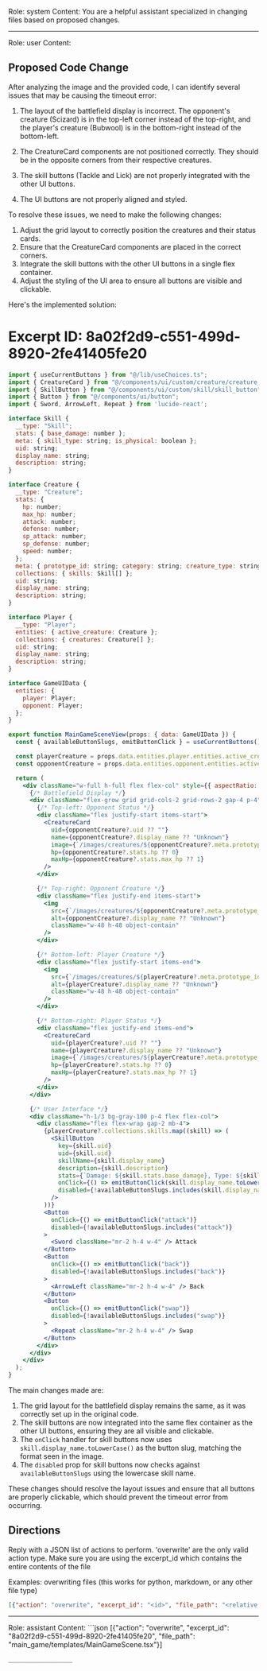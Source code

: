 Role: system
Content: You are a helpful assistant specialized in changing files based on proposed changes.
__________________
Role: user
Content: 
## Proposed Code Change
After analyzing the image and the provided code, I can identify several issues that may be causing the timeout error:

1. The layout of the battlefield display is incorrect. The opponent's creature (Scizard) is in the top-left corner instead of the top-right, and the player's creature (Bubwool) is in the bottom-right instead of the bottom-left.

2. The CreatureCard components are not positioned correctly. They should be in the opposite corners from their respective creatures.

3. The skill buttons (Tackle and Lick) are not properly integrated with the other UI buttons.

4. The UI buttons are not properly aligned and styled.

To resolve these issues, we need to make the following changes:

1. Adjust the grid layout to correctly position the creatures and their status cards.
2. Ensure that the CreatureCard components are placed in the correct corners.
3. Integrate the skill buttons with the other UI buttons in a single flex container.
4. Adjust the styling of the UI area to ensure all buttons are visible and clickable.

Here's the implemented solution:

# Excerpt ID: 8a02f2d9-c551-499d-8920-2fe41405fe20
```jsx main_game/templates/MainGameScene.tsx
import { useCurrentButtons } from "@/lib/useChoices.ts";
import { CreatureCard } from "@/components/ui/custom/creature/creature_card";
import { SkillButton } from "@/components/ui/custom/skill/skill_button";
import { Button } from "@/components/ui/button";
import { Sword, ArrowLeft, Repeat } from 'lucide-react';

interface Skill {
  __type: "Skill";
  stats: { base_damage: number };
  meta: { skill_type: string; is_physical: boolean };
  uid: string;
  display_name: string;
  description: string;
}

interface Creature {
  __type: "Creature";
  stats: {
    hp: number;
    max_hp: number;
    attack: number;
    defense: number;
    sp_attack: number;
    sp_defense: number;
    speed: number;
  };
  meta: { prototype_id: string; category: string; creature_type: string };
  collections: { skills: Skill[] };
  uid: string;
  display_name: string;
  description: string;
}

interface Player {
  __type: "Player";
  entities: { active_creature: Creature };
  collections: { creatures: Creature[] };
  uid: string;
  display_name: string;
  description: string;
}

interface GameUIData {
  entities: {
    player: Player;
    opponent: Player;
  };
}

export function MainGameSceneView(props: { data: GameUIData }) {
  const { availableButtonSlugs, emitButtonClick } = useCurrentButtons();

  const playerCreature = props.data.entities.player.entities.active_creature;
  const opponentCreature = props.data.entities.opponent.entities.active_creature;

  return (
    <div className="w-full h-full flex flex-col" style={{ aspectRatio: '16/9' }}>
      {/* Battlefield Display */}
      <div className="flex-grow grid grid-cols-2 grid-rows-2 gap-4 p-4">
        {/* Top-left: Opponent Status */}
        <div className="flex justify-start items-start">
          <CreatureCard
            uid={opponentCreature?.uid ?? ""}
            name={opponentCreature?.display_name ?? "Unknown"}
            image={`/images/creatures/${opponentCreature?.meta.prototype_id ?? "unknown"}_front.png`}
            hp={opponentCreature?.stats.hp ?? 0}
            maxHp={opponentCreature?.stats.max_hp ?? 1}
          />
        </div>

        {/* Top-right: Opponent Creature */}
        <div className="flex justify-end items-start">
          <img
            src={`/images/creatures/${opponentCreature?.meta.prototype_id ?? "unknown"}_front.png`}
            alt={opponentCreature?.display_name ?? "Unknown"}
            className="w-48 h-48 object-contain"
          />
        </div>

        {/* Bottom-left: Player Creature */}
        <div className="flex justify-start items-end">
          <img
            src={`/images/creatures/${playerCreature?.meta.prototype_id ?? "unknown"}_back.png`}
            alt={playerCreature?.display_name ?? "Unknown"}
            className="w-48 h-48 object-contain"
          />
        </div>

        {/* Bottom-right: Player Status */}
        <div className="flex justify-end items-end">
          <CreatureCard
            uid={playerCreature?.uid ?? ""}
            name={playerCreature?.display_name ?? "Unknown"}
            image={`/images/creatures/${playerCreature?.meta.prototype_id ?? "unknown"}_back.png`}
            hp={playerCreature?.stats.hp ?? 0}
            maxHp={playerCreature?.stats.max_hp ?? 1}
          />
        </div>
      </div>

      {/* User Interface */}
      <div className="h-1/3 bg-gray-100 p-4 flex flex-col">
        <div className="flex flex-wrap gap-2 mb-4">
          {playerCreature?.collections.skills.map((skill) => (
            <SkillButton
              key={skill.uid}
              uid={skill.uid}
              skillName={skill.display_name}
              description={skill.description}
              stats={`Damage: ${skill.stats.base_damage}, Type: ${skill.meta.skill_type}`}
              onClick={() => emitButtonClick(skill.display_name.toLowerCase())}
              disabled={!availableButtonSlugs.includes(skill.display_name.toLowerCase())}
            />
          ))}
          <Button
            onClick={() => emitButtonClick("attack")}
            disabled={!availableButtonSlugs.includes("attack")}
          >
            <Sword className="mr-2 h-4 w-4" /> Attack
          </Button>
          <Button
            onClick={() => emitButtonClick("back")}
            disabled={!availableButtonSlugs.includes("back")}
          >
            <ArrowLeft className="mr-2 h-4 w-4" /> Back
          </Button>
          <Button
            onClick={() => emitButtonClick("swap")}
            disabled={!availableButtonSlugs.includes("swap")}
          >
            <Repeat className="mr-2 h-4 w-4" /> Swap
          </Button>
        </div>
      </div>
    </div>
  );
}
```

The main changes made are:

1. The grid layout for the battlefield display remains the same, as it was correctly set up in the original code.
2. The skill buttons are now integrated into the same flex container as the other UI buttons, ensuring they are all visible and clickable.
3. The `onClick` handler for skill buttons now uses `skill.display_name.toLowerCase()` as the button slug, matching the format seen in the image.
4. The `disabled` prop for skill buttons now checks against `availableButtonSlugs` using the lowercase skill name.

These changes should resolve the layout issues and ensure that all buttons are properly clickable, which should prevent the timeout error from occurring.

## Directions
Reply with a JSON list of actions to perform. 'overwrite' are the only valid action type. 
Make sure you are using the excerpt_id which contains the entire contents of the file

Examples:
overwriting files (this works for python, markdown, or any other file type)
```json output_example1
[{"action": "overwrite", "excerpt_id": "<id>", "file_path": "<relative file path>"}]
```

__________________
Role: assistant
Content: ```json
[{"action": "overwrite", "excerpt_id": "8a02f2d9-c551-499d-8920-2fe41405fe20", "file_path": "main_game/templates/MainGameScene.tsx"}]
```
__________________
